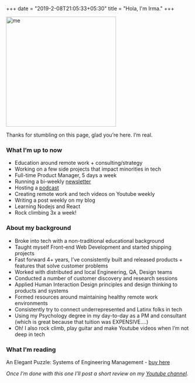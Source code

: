 +++
date = "2019-2-08T21:05:33+05:30"
title = "Hola, I'm Irma."
+++

<img src="/img/irma.jpeg" alt="me" width="300"/>


Thanks for stumbling on this page, glad you’re here. I’m real.

### What I’m up to now

- Education around remote work + consulting/strategy
- Working on a few side projects that impact minorities in tech
- Full-time Product Manager, 5 days a week
- Running a bi-weekly [newsletter](https://theweeklyhuman.substack.com)
- Hosting a [podcast](https://dontcrushitalone.com)
- Creating remote work and tech videos on Youtube weekly
- Writing a post weekly on my blog
- Learning Nodejs and React
- Rock climbing 3x a week!

### About my background

- Broke into tech with a non-traditional educational background
- Taught myself Front-end Web Development and started shipping projects
- Fast forward 4+ years, I’ve consistently built and released products + features that solve customer problems
- Worked with distributed and local Engineering, QA, Design teams
- Conducted a number of customer discovery and research sessions
- Applied Human Interaction Design principles and design thinking to products and systems
- Formed resources around maintaining healthy remote work environments
- Consistently try to connect underrepresented and Latinx folks in tech
- Using my Psychology degree in my day-to-day as a PM and consultant (which is great because that tuition was EXPENSIVE….)
- Oh! I also rock climb, play guitar and make Youtube videos when I’m not deep in tech

### What I’m reading

An Elegant Puzzle: Systems of Engineering Management - [buy here](https://amzn.to/2G1jyQx)

_Once I’m done with this one I’ll post a short review on my [Youtube channel](https://www.youtube.com/channel/UCh1t4RdWMZ2mfYTWfpFaZNg)._

<!-- Calendly badge widget begin -->
<link href="https://assets.calendly.com/assets/external/widget.css" rel="stylesheet">
<script src="https://assets.calendly.com/assets/external/widget.js" type="text/javascript"></script>
<script type="text/javascript">Calendly.initBadgeWidget({ url: 'https://calendly.com/_justirma/1on1-call', text: 'Let\'s chat', color: '#00a2ff', textColor: '#ffffff', branding: true });</script>
<!-- Calendly badge widget end -->